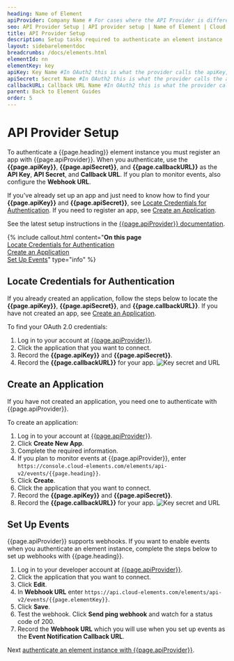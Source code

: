 ```yaml
---
heading: Name of Element
apiProvider: Company Name # For cases where the API Provider is different than the element name. e;g;, ServiceNow vs. ServiceNow Oauth
seo: API Provider Setup | API provider setup | Name of Element | Cloud Elements API Docs
title: API Provider Setup
description: Setup tasks required to authenticate an element instance
layout: sidebarelementdoc
breadcrumbs: /docs/elements.html
elementId: nn
elementKey: key
apiKey: Key Name #In OAuth2 this is what the provider calls the apiKey, like Client ID, Consumer Key, API Key, or just Key
apiSecret: Secret Name #In OAuth2 this is what the provider calls the apiSecret, like Client Secret, Consumer Secret, API Secret, or just Secret
callbackURL: Callback URL Name #In OAuth2 this is what the provider calls the callbackURL, like Redirect URL, App URL, or just Callback URL
parent: Back to Element Guides
order: 5
---
```


# API Provider Setup

To authenticate a {{page.heading}} element instance you must register an app with {{page.apiProvider}}. When you authenticate, use the **{{page.apiKey}}**, **{{page.apiSecret}}**, and **{{page.callbackURL}}** as the **API Key**, **API Secret**, and **Callback URL**.  If you plan to monitor events, also configure the **Webhook URL**.

If you've already set up an app and just need to know how to find your **{{page.apiKey}}** and **{{page.apiSecret}}**, see [Locate Credentials for Authentication](#locate-credentials-for-authentication). If you need to register an app, see [Create an Application](#create-an-application).

See the latest setup instructions in the [{{page.apiProvider}} documentation](https://apiprovider.com).

{% include callout.html content="<strong>On this page</strong></br><a href=#locate-credentials-for-authentication>Locate Credentials for Authentication</a></br><a href=#create-an-application>Create an Application</a></br><a href=#set-up-events>Set Up Events</a>" type="info" %}

## Locate Credentials for Authentication

If you already created an application, follow the steps below to locate the **{{page.apiKey}}**, **{{page.apiSecret}}**, and **{{page.callbackURL}}**. If you have not created an app, see [Create an Application](#create-an-application).

To find your OAuth 2.0 credentials:

1. Log in to your account at [{{page.apiProvider}}](https://apiprovider.com).
2. Click the application that you want to connect.
3. Record the **{{page.apiKey}}** and **{{page.apiSecret}}**.
3. Record the **{{page.callbackURL}}** for your app.
![Key secret and URL](img/hootsuite-creds.png)

## Create an Application

If you have not created an application, you need one to authenticate with {{page.apiProvider}}.

To create an application:

1. Log in to your account at [{{page.apiProvider}}](https://apiprovider.com).
2. Click **Create New App**.
3. Complete the required information.
4. If you plan to monitor events at {{page.apiProvider}}, enter `https://console.cloud-elements.com/elements/api-v2/events/{{page.heading}}`.
4. Click **Create**.
2. Click the application that you want to connect.
3. Record the **{{page.apiKey}}** and **{{page.apiSecret}}**.
3. Record the **{{page.callbackURL}}** for your app.
![Key secret and URL](img/hootsuite-creds.png)

## Set Up Events

{{page.apiProvider}} supports webhooks. If you want to enable events when you authenticate an element instance, complete the steps below to set up webhooks with {{page.heading}}.

1. Log in to your developer account at [{{page.apiProvider}}](https://apiprovider.com).
2. Click the application that you want to connect.
3. Click **Edit**.
3. In **Webhook URL** enter `https://api.cloud-elements.com/elements/api-v2/events/{{page.elementKey}}`.
4. Click **Save**.
5. Test the webhook. Click **Send ping webhook** and watch for a status code of 200.
6. Record the **Webhook URL** which you will use when you set up events as the **Event Notification Callback URL**.

Next [authenticate an element instance with {{page.apiProvider}}](authenticate.html).
